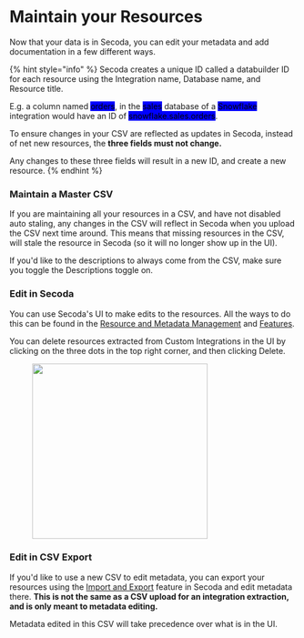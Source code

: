 # Maintain your Resources

Now that your data is in Secoda, you can edit your metadata and add documentation in a few different ways.

{% hint style="info" %}
Secoda creates a unique ID called a databuilder ID for each resource using the Integration name, Database name, and Resource title.&#x20;

E.g. a column named <mark style="background-color:blue;">orders</mark>, in the <mark style="background-color:blue;">sales</mark> database of a <mark style="background-color:blue;">Snowflake</mark> integration would have an ID of <mark style="background-color:blue;">snowflake.sales.orders</mark>.

To ensure changes in your CSV are reflected as updates in Secoda, instead of net new resources, the **three fields must not change.**&#x20;

Any changes to these three fields will result in a new ID, and create a new resource.&#x20;
{% endhint %}

### Maintain a Master CSV

If you are maintaining all your resources in a CSV, and have not disabled auto staling, any changes in the CSV will reflect in Secoda when you upload the CSV next time around. This means that missing resources in the CSV, will stale the resource in Secoda (so it will no longer show up in the UI).

If you'd like to the descriptions to always come from the CSV, make sure you toggle the Descriptions toggle on.

### Edit in Secoda

You can use Secoda's UI to make edits to the resources. All the ways to do this can be found in the [Resource and Metadata Management](../../resource-and-metadata-management/) and [Features](../../features/).

You can delete resources extracted from Custom Integrations in the UI by clicking on the three dots in the top right corner, and then clicking Delete.

<figure><img src="https://secoda-public-media-assets.s3.amazonaws.com/Screenshot%202023-06-09%20at%203.25.13%20PM.png" alt="" width="308"><figcaption></figcaption></figure>

### Edit in CSV Export

If you'd like to use a new CSV to edit metadata, you can export your resources using the [Import and Export](../../resource-and-metadata-management/import-and-export-data.md) feature in Secoda and edit metadata there. **This is not the same as a CSV upload for an integration extraction, and is only meant to metadata editing.**

Metadata edited in this CSV will take precedence over what is in the UI.

